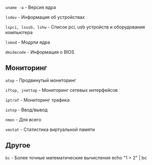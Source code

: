 ```uname -a``` - Версия ядра

```lsdev``` - Информация об устройствах

```lspci, lsusb, lshw``` - Список pci, usb устройств и оборудования компьютера

```lsmod``` - Модули ядра

```dmidecode``` - Информация о BIOS

## Мониторинг
```atop``` -  Продвинутый мониторинг

```iftop, jnettop``` - Мониторинг сетевых интерфейсов

```iptraf``` - Мониторинг трафика

```iotop``` - Ввод/вывод

```nmon``` - Для всего

```vmstat``` - Статистика виртуальной памяти

## Другое
```bc``` - Более точные математические вычисления echo "1 > 2" | bc

